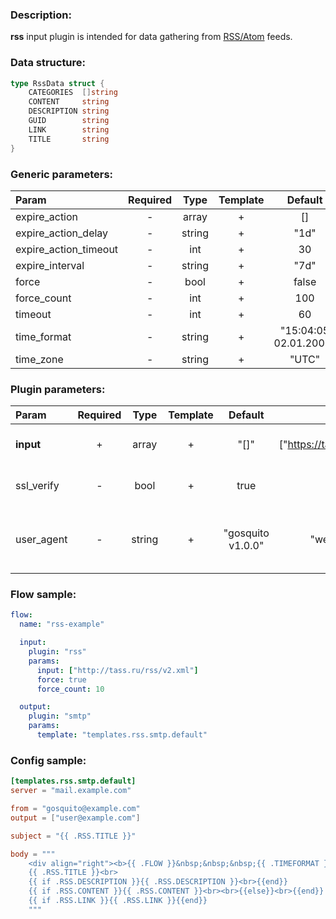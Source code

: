 ### Description:

**rss** input plugin is intended for data gathering from [RSS/Atom](https://en.wikipedia.org/wiki/RSS) feeds.

### Data structure:

```go
type RssData struct {
	CATEGORIES  []string
	CONTENT     string
	DESCRIPTION string
	GUID        string
	LINK        string
	TITLE       string
}
```

### Generic parameters:

| Param                 | Required |  Type  | Template |        Default        |
|:----------------------|:--------:|:------:|:--------:|:---------------------:|
| expire_action         |    -     | array  |    +     |          []           |
| expire_action_delay   |    -     | string |    +     |         "1d"          |
| expire_action_timeout |    -     |  int   |    +     |          30           |
| expire_interval       |    -     | string |    +     |         "7d"          |
| force                 |    -     |  bool  |    +     |         false         |
| force_count           |    -     |  int   |    +     |          100          |
| timeout               |    -     |  int   |    +     |          60           |
| time_format           |    -     | string |    +     | "15:04:05 02.01.2006" |
| time_zone             |    -     | string |    +     |         "UTC"         |


### Plugin parameters:

| Param      | Required |  Type  | Template |      Default      |            Example             | Description                        |
|:-----------|:--------:|:------:|:--------:|:-----------------:|:------------------------------:|:-----------------------------------|
| **input**  |    +     | array  |    +     |       "[]"        | ["https://tass.ru/rss/v2.xml"] | List of RSS/Atom feeds.            |
| ssl_verify |    -     | bool   |    +     |       true        |             false              | Verify server certificate.         |
| user_agent |    -     | string |    +     | "gosquito v1.0.0" |         "webchela 1.0"         | Custom User-Agent for feed access. |


### Flow sample:

```yaml
flow:
  name: "rss-example"

  input:
    plugin: "rss"
    params:
      input: ["http://tass.ru/rss/v2.xml"]
      force: true
      force_count: 10

  output:
    plugin: "smtp"
    params:
      template: "templates.rss.smtp.default"
```

### Config sample:

```toml
[templates.rss.smtp.default]
server = "mail.example.com"

from = "gosquito@example.com"
output = ["user@example.com"]

subject = "{{ .RSS.TITLE }}"

body = """
    <div align="right"><b>{{ .FLOW }}&nbsp;&nbsp;&nbsp;{{ .TIMEFORMAT }}</b></div>
    {{ .RSS.TITLE }}<br>
    {{ if .RSS.DESCRIPTION }}{{ .RSS.DESCRIPTION }}<br>{{end}}
    {{ if .RSS.CONTENT }}{{ .RSS.CONTENT }}<br><br>{{else}}<br>{{end}}
    {{ if .RSS.LINK }}{{ .RSS.LINK }}{{end}}
    """
```


